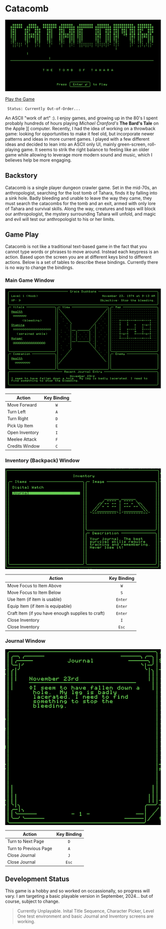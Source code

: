 # Catacomb

![alt text](/catacomb-title.png "Title Screen")

[Play the Game](https://tgruby.github.io/catacomb/) 

```
 Status: Currently Out-of-Order...
```

An ASCII "work of art" :).  I enjoy games, and growing up in the 80's I spent probably hundreds of hours playing _Michael Cranford's_ **The Bard's Tale** on the Apple ][ computer.  Recently, I had the idea of working on a throwback game: looking for opportunities to make it feel old, but incorporate newer patterns and ideas in more current games.  I played with a few different ideas and decided to lean into an ASCII only UI, mainly green-screen, roll-playing game.  It seems to strik the right balance to feeling like an older game while allowing to leverage more modern sound and music, which I believes help be more engaging.

## Backstory

Catacomb is a single player dungeon crawler game. Set in the mid-70s, an anthropologist, searching for the lost tomb of Tahara, finds it by falling into a sink hole. Badly bleeding and unable to leave the way they came, they must search the catacombs for the tomb and an exit, armed with only lore of Tahara and survival skills. Along the way, creatures and traps will block our anthropologist, the mystery surrounding Tahara will unfold, and magic and evil will test our anthropologist to his or her limits.

## Game Play

Catacomb is not like a traditional text-based game in the fact that you cannot type words or phrases to move around.  Instead each keypress is an action.  Based upon the screen you are at different keys bind to different actions.  Below is a set of tables to describe these bindings.  Currently there is no way to change the bindings.

### Main Game Window

![alt text](/game-play.png "Game Screen")

| Action | Key Binding
| --- | :---:
| Move Forward | `W`
| Turn Left | `A`
| Turn Right | `D`
| Pick Up Item | `E`
| Open Inventory | `I`
| Meelee Attack | `F`
| Credits Window | `C`

### Inventory (Backpack) Window

![alt text](/inventory.png "Inventory Screen")

| Action | Key Binding
| --- | :---:
| Move Focus to Item Above | `W`
| Move Focus to Item Below | `S`
| Use Item (if item is usable) | `Enter`
| Equip Item (if item is equipable) | `Enter`
| Craft Item (if you have enough supplies to craft) | `Enter`
| Close Inventory | `I`
| Close Inventory | `Esc`


### Journal Window

![alt text](/journal.png "Journal Screen")

| Action | Key Binding
| --- | :---:
| Turn to Next Page | `D`
| Turn to Previous Page | `A`
| Close Journal | `J`
| Close Journal | `Esc`

## Development Status
This game is a hobby and so worked on occassionally, so progress will vary. I am targeting a basic playable version in September, 2024... but of course, subject to change.

> Currently Unplayable. Inital Title Sequence, Character Picker, Level One test environment and basic Journal and Inventory screens are working.
